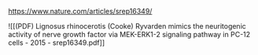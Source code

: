 
https://www.nature.com/articles/srep16349/

![[(PDF) Lignosus rhinocerotis (Cooke) Ryvarden mimics the neuritogenic activity of nerve growth factor via MEK-ERK1-2 signaling pathway in PC-12 cells - 2015 - srep16349.pdf]]
